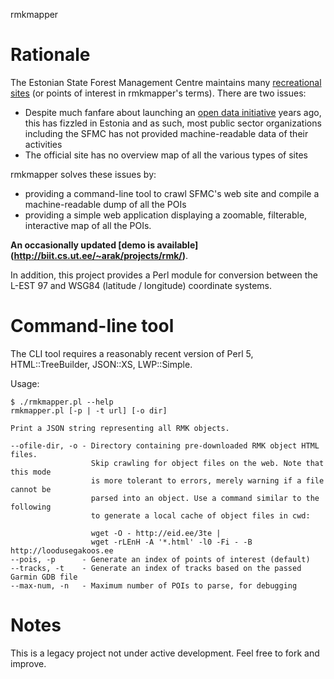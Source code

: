rmkmapper

# Rationale

The Estonian State Forest Management Centre maintains many [recreational
sites](http://loodusegakoos.ee/en) (or points of interest in rmkmapper's
terms). There are two issues:

* Despite much fanfare about launching an [open data
  initiative](https://opendata.riik.ee/) years ago, this has fizzled in
  Estonia and as such, most public sector organizations including the
  SFMC has not provided machine-readable data of their activities
* The official site has no overview map of all the various types of
  sites

rmkmapper solves these issues by:

* providing a command-line tool to crawl SFMC's web site and compile a
  machine-readable dump of all the POIs
* providing a simple web application displaying a zoomable, filterable,
  interactive map of all the POIs.

**An occasionally updated [demo is available]
(http://biit.cs.ut.ee/~arak/projects/rmk/)**.

In addition, this project provides a Perl module for conversion between
the L-EST 97 and WSG84 (latitude / longitude) coordinate systems.

# Command-line tool

The CLI tool requires a reasonably recent version of Perl 5,
HTML::TreeBuilder, JSON::XS, LWP::Simple.

Usage:

```
$ ./rmkmapper.pl --help
rmkmapper.pl [-p | -t url] [-o dir]

Print a JSON string representing all RMK objects.

--ofile-dir, -o - Directory containing pre-downloaded RMK object HTML files.
                  Skip crawling for object files on the web. Note that this mode
                  is more tolerant to errors, merely warning if a file cannot be
                  parsed into an object. Use a command similar to the following
                  to generate a local cache of object files in cwd:

                  wget -O - http://eid.ee/3te |
                  wget -rLEnH -A '*.html' -l0 -Fi - -B http://loodusegakoos.ee
--pois, -p      - Generate an index of points of interest (default)
--tracks, -t    - Generate an index of tracks based on the passed Garmin GDB file
--max-num, -n   - Maximum number of POIs to parse, for debugging
```

# Notes

This is a legacy project not under active development. Feel free to fork
and improve.
